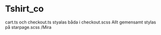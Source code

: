 # Tshirt_co

cart.ts och checkout.ts styalas båda i checkout.scss
Allt gemensamt stylas på starpage.scss
/Mira
